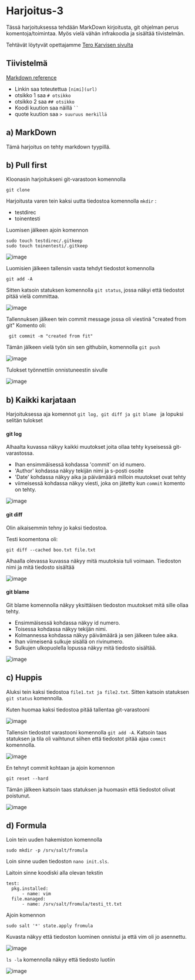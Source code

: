 # Harjoitus-3

Tässä harjoituksessa tehdään MarkDown kirjoitusta, git ohjelman perus komentoja/toimintaa. Myös vielä vähän infrakoodia ja sisältää tiivistelmän.

Tehtävät löytyvät opettajamme [Tero Karvisen sivulta](https://terokarvinen.com/2021/configuration-management-systems-palvelinten-hallinta-ict4tn022-2021-autumn/#h3-versionhallinta)

## Tiivistelmä

[Markdown reference](https://commonmark.org/help/)

* Linkin saa toteutettua `[nimi](url)`
* otsikko 1 saa `# otsikko`
* otsikko 2 saa `## otsikko`
* Koodi kuution saa näillä ` `` `
* quote kuution saa `> suuruus merkillä`


## a) MarkDown

Tämä harjoitus on tehty markdown tyypillä.


## b) Pull first

Kloonasin harjoitukseni git-varastoon komennolla 

```
git clone 
```

Harjoitusta varen tein kaksi uutta tiedostoa komennolla `mkdir` :

  * testdirec
  * toinentesti

Luomisen jälkeen ajoin komennon 

```
sudo touch testdirec/.gitkeep
sudo touch toinentesti/.gitkeep
```

![image](https://user-images.githubusercontent.com/93308960/142051509-205c0f0d-16f3-4000-9409-fc5cc980a902.png)
 
Luomisien jälkeen tallensin vasta tehdyt tiedostot komennolla 
```
git add -A
```
Sitten katsoin statuksen komennolla `git status`, jossa näkyi että tiedostot pitää vielä committaa.

![image](https://user-images.githubusercontent.com/93308960/142051925-085ca9b4-2d07-46e3-814a-9917588bc8f6.png)


Tallennuksen jälkeen tein commit message jossa oli viestinä "created from git"
Komento oli:
```
 git commit -m "created from fit"
```

Tämän jälkeen vielä työn sin sen githubiin, komennolla `git push`

![image](https://user-images.githubusercontent.com/93308960/142052440-7c5323c5-6daf-435a-958d-9597ec8ce493.png)

Tulokset työnnettiin onnistuneestin sivulle

![image](https://user-images.githubusercontent.com/93308960/142053058-0092f85f-ccf7-4ff1-b0ca-0ccc27a71844.png)


## b) Kaikki karjataan

Harjoituksessa aja komennot `git log, git diff ja git blame ` ja lopuksi selitän tulokset

#### git log
Alhaalta kuvassa näkyy kaikki muutokset joita ollaa tehty kyseisessä git-varastossa.

* Ihan ensimmäisessä kohdassa 'commit' on id numero.
* 'Author' kohdassa näkyy tekijän nimi ja s-posti osoite
* 'Date' kohdassa näkyy aika ja päivämäärä milloin muutokset ovat tehty
* viimeisessä kohdassa näkyy viesti, joka on jätetty kun `commit` komento on tehty.

![image](https://user-images.githubusercontent.com/93308960/142026022-34e2f798-cc34-4e72-8d61-088c258cdc5d.png)


#### git diff

Olin aikaisemmin tehny jo kaksi tiedostoa.

Testi koomentona oli:

```
git diff --cached boo.txt file.txt
```

Alhaalla olevassa kuvassa näkyy mitä muutoksia tuli voimaan. Tiedoston nimi ja mitä tiedosto sisältää


![image](https://user-images.githubusercontent.com/93308960/142029831-dfff20eb-de36-46c8-9085-0088ddeed3ee.png)



#### git blame

Git blame komennolla näkyy yksittäisen tiedoston  muutokset mitä sille ollaa tehty.

* Ensimmäisessä kohdassa näkyy id numero.
* Toisessa kohdassa näkyy tekijän nimi.
* Kolmannessa kohdassa näkyy päivämäärä ja sen jälkeen tulee aika.
* Ihan viimeisenä sulkuje sisällä on rivinumero.
* Sulkujen ulkopuolella lopussa näkyy mitä tiedosto sisältää.

![image](https://user-images.githubusercontent.com/93308960/142024976-fd3d5151-afa6-42b8-89ec-34c9f304efa0.png)



## c) Huppis

Aluksi tein kaksi tiedostoa `file1.txt ja file2.txt`. Sitten katsoin statuksen `git status` komennolla.

Kuten huomaa kaksi tiedostoa pitää tallentaa git-varastooni

![image](https://user-images.githubusercontent.com/93308960/142031755-3efadc04-706e-44d3-9b7f-ab4d9cc487e2.png)

Tallensin tiedostot varastooni komennolla `git add -A`. Katsoin taas statuksen ja tila oli vaihtunut siihen että tiedostot pitää ajaa `commit` komennolla.

![image](https://user-images.githubusercontent.com/93308960/142031821-0ad83502-7e83-4fb0-87e0-a5ef7c39f1ee.png)

En tehnyt commit kohtaan ja ajoin komennon

```
git reset --hard
```

Tämän jälkeen katsoin taas statuksen ja huomasin että tiedostot olivat poistunut.

![image](https://user-images.githubusercontent.com/93308960/142031902-bfe50743-5d82-44d2-b4a7-bbf9a30c93db.png)


## d) Formula

Loin tein uuden hakemiston komennolla

```
sudo mkdir -p /srv/salt/fromula
```

Loin sinne uuden tiedoston `nano init.sls`.

Laitoin sinne koodiski alla olevan tekstin
```
test:
  pkg.installed:
      - name: vim
  file.managed:
      - name: /srv/salt/fromula/testi_tt.txt
```
Ajoin komennon 
```
sudo salt '*' state.apply fromula
```

Kuvasta näkyy että tiedoston luominen onnistui ja että vim oli jo asennettu.

![image](https://user-images.githubusercontent.com/93308960/142057954-be8fe3f0-80d8-400a-8cea-b240204c78de.png)

`ls -la` komennolla näkyy että tiedosto luotiin

![image](https://user-images.githubusercontent.com/93308960/142058105-a136fb3c-5f49-4f4e-b357-4118de75e1a8.png)

